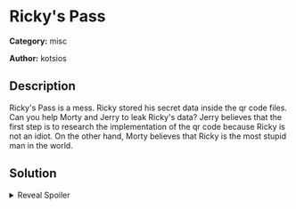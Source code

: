 # Ricky's Pass
**Category:** misc

**Author:** kotsios

## Description

Ricky's Pass is a mess. Ricky stored his secret data inside the qr code files. Can you help Morty and Jerry to leak Ricky's data? Jerry believes that the first step is to research the implementation of the qr code because Ricky is not an idiot. On the other hand, Morty believes that Ricky is the most stupid man in the world.

## Solution
<details>
 <summary>Reveal Spoiler</summary>
 
 Inherently, QR codes has a standard UNSED bit.
The participants have to research and find the position of the unused bit and implement a script to found the flag.

To automate the process, a script like the one below can be used:
```bash
#!/bin/bash


cd qrcode/ # Replace this with the folder which contains the qrcodes

flag=""
for i in {1..632}; do
	if grep -q "x=\"12mm\" y=\"17mm\"" qr$i.html; then
		flag="$flag 1"
	else
		flag="$flag 0"
	fi
done

flag_no_spaces=`echo $flag | sed 's/ //g'`
last=`echo $flag_no_spaces | perl -lpe '$_=pack"B*",$_'`
echo $last
```

</details>
